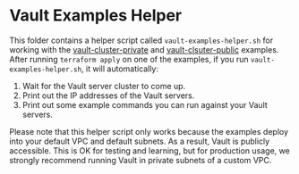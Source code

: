 # Vault Examples Helper

This folder contains a helper script called `vault-examples-helper.sh` for working with the 
[vault-cluster-private](https://github.com/hashicorp/terraform-aws-vault/tree/refine/examples/vault-cluster-private) and [vault-clsuter-public](https://github.com/hashicorp/terraform-aws-vault/tree/refine/examples/vault-cluster-public) 
examples. After running `terraform apply` on one of the examples, if you run  `vault-examples-helper.sh`, it will 
automatically:

1. Wait for the Vault server cluster to come up.
1. Print out the IP addresses of the Vault servers.
1. Print out some example commands you can run against your Vault servers.

Please note that this helper script only works because the examples deploy into your default VPC and default subnets.
As a result, Vault is publicly accessible. This is OK for testing and learning, but for production usage, we strongly 
recommend running Vault in private subnets of a custom VPC.
